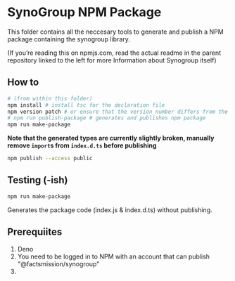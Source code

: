 # SynoGroup NPM Package

This folder contains all the neccesary tools to generate and publish a NPM package containing the synogroup library.

(If you’re reading this on npmjs.com, read the actual readme in the parent repository linked to the left for more Information about Synogroup itself)

## How to

```bash
# (from within this folder)
npm install # install tsc for the declaration file
npm version patch # or ensure that the version number differs from the last published version otherwise
# npm run publish-package # generates and publishes npm package
npm run make-package
```
**Note that the generated types are currently slightly broken, manually remove `import`s from `index.d.ts` before publishing**
```bash
npm publish --access public
```


## Testing (-ish)

```bash
npm run make-package
```

Generates the package code (index.js & index.d.ts) without publishing.

## Prerequiites

1. Deno
2. You need to be logged in to NPM with an account that can publish "@factsmission/synogroup"
3. 